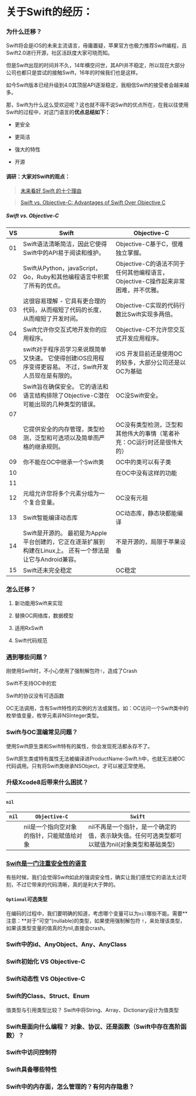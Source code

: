 
# 关于Swift的经历：


### 为什么迁移？

Swift将会是iOS的未来主流语言，毋庸置疑，苹果官方也极力推荐Swift编程，且Swift2.0进行开源，社区活跃度大家可晓而知。

但是Swift出现的时间并不久，14年横空问世，其API并不稳定，所以现在大部分公司也都只是尝试的接触Swift，16年的时候我们也是这样。

如今Swift版本已经升级到4.0其顶层API逐渐稳定，我相信Swift的接受者会越来越多。

那，Swift为什么这么受欢迎呢？这也就不得不说Swift的优点所在，在我以往使用Swift的过程中，对这门语言的**优点总结如下：**

- 更安全

- 更简洁

- 强大的特性

- 开源

#### 调研：大家对Swift的观点：

> [未来看好 Swift 的十个理由](https://www.ktanx.com/blog/p/2556)


> [Swift vs. Objective-C: Advantages of Swift Over Objective C](http://www.archer-soft.com/en/blog/swift-vs-objective-c-advantages-swift-over-objective-c)

##### Swift vs. Objective-C

| VS | Swift   | Objective-C  |
| --------   | --------   | -----  |
|01| Swift语法清晰简洁，因此它使得Swift中的API易于阅读和维护。   | Objective-C基于C，很难独立掌握。|
|02| Swift从Python，javaScript，Go，Ruby和其他编程语言中积累了所有的优点。| Objective-C的语法不同于任何其他编程语言，Objective-C操作起来非常困难，并不优雅。|
|03| 这很容易理解 - 它具有更合理的代码，从而缩短了代码的长度，从而缩短了开发时间。       | Objective-C实现的代码行数比Swift实现多两倍。 |
|04| Swift允许你交互式地开发你的应用程序。|Objective-C不允许您交互式开发应用程序。|
|05| swift对于程序员学习来说既简单又快速。 它使得创建iOS应用程序变得更容易。 不过，Swift开发人员现在是有限的。|    iOS 开发目前还是使用OC的较多，大部分公司还是以OC为基础|
|06| Swift旨在确保安全。 它的语法和语言结构排除了Objective-C潜在可能出现的几种类型的错误。 | OC没Swift安全。   |
|07| | |
|08| 它提供安全的内存管理，类型检测，泛型和可选项以及简单而严格的继承规则。| OC没有类型检测，泛型和其他伟大的事情（笔者补充：OC运行时还是很伟大的）|
|09| 你不能在OC中继承一个Swift类| OC中的类可以有子类|
|10| |在OC中没有这样的功能 |
|11| | |
|12| 元组允许您将多个元素分组为一个复合变量。| OC没有元祖|
|13| Swift智能编译动态库 | OC动态库，静态块都能编译|
|14| Swift是开源的。 最初是为Apple平台创建的，它正在逐渐扩展到构建在Linux上。 还有一个想法是让它与Android兼容。 | 不是开源的，局限于苹果设备|
|15|Swift还未完全稳定 | OC稳定|


### 怎么迁移？

1. 新功能用Swift来实现

2. 替换OC网络库，数据模型

3. 适用RxSwift

4. Swift代码规范

### 遇到哪些问题？

刚使用Swift时，不小心使用了强制解包符`!`，造成了Crash

Swift不支持OC中的宏

Swift的协议没有可选函数

OC无法调用，含有Swift特性的实例的方法或属性。如：OC访问一个Swift类中的枚举值变量，枚举元素非NSInteger类型。



### Swift与OC混编常见问题？

使用Swift原生类和Swift特有的属性，你会发现死活都永存不了。

Swift原生类或特有属性无法被编译进ProductName-Swift.h中，也就无法被OC代码调用。只有将Swift类继承NSObject，才可以被正常使用。

### 升级Xcode8后带来什么困扰？

---


#### `nil`

| `nil` | `Objective-C ` | `Swift`  |
| --------   | --------   | -----  |
| | nil是一个指向空对象的指针，只能赋值给对象 | nil不再是一个指针，是一个确定的值，表示缺失值。任何可选类型都可以赋值为nil(对象类型和基础类型)|


### [Swift是一门注重安全性的语言](http://swift.gg/2017/06/06/safety-in-swift/)
有些时候，我们会觉得Swift如此的强调安全性，确实让我们感觉它的语法太过苛刻，不过它带来的代码清晰，真的是利大于弊的。

#### `Optional`可选类型
在编码的过程中，我们要明确的知道，考虑哪个变量可以为`nil`哪些不能。需要**注意：**对于“可空”(nullable)的类型，如果使用强制解包符  `!`，来处理该类型，如果该类型变量的值真的为nil,直接会crash。


### Swift中的id、AnyObject、Any、AnyClass

### Swift初始化 VS Objective-C


### Swift动态性 VS Objective-C


### Swift的Class、Struct、Enum

   值类型与引用类型比较？
   Swift中将String、Array、Dictionary设计为值类型

### Swift是面向什么编程？ 对象、协议、还是函数（Swift中存在高阶函数）？


### Swift中访问控制符

### Swift具备哪些特性

### Swift中的内存面，怎么管理的？有何内存隐患？

